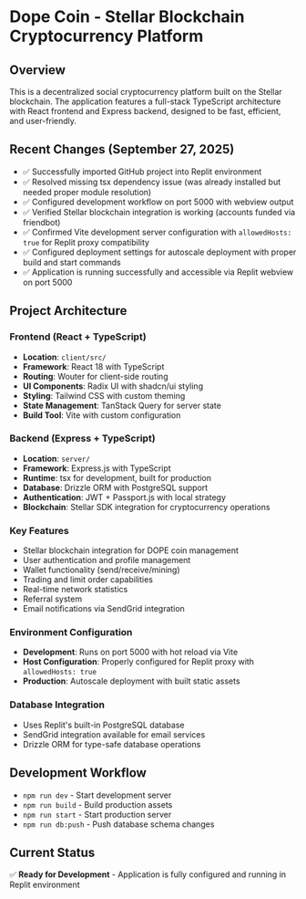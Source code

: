 # Dope Coin - Stellar Blockchain Cryptocurrency Platform

## Overview
This is a decentralized social cryptocurrency platform built on the Stellar blockchain. The application features a full-stack TypeScript architecture with React frontend and Express backend, designed to be fast, efficient, and user-friendly.

## Recent Changes (September 27, 2025)
- ✅ Successfully imported GitHub project into Replit environment  
- ✅ Resolved missing tsx dependency issue (was already installed but needed proper module resolution)
- ✅ Configured development workflow on port 5000 with webview output
- ✅ Verified Stellar blockchain integration is working (accounts funded via friendbot)
- ✅ Confirmed Vite development server configuration with `allowedHosts: true` for Replit proxy compatibility
- ✅ Configured deployment settings for autoscale deployment with proper build and start commands
- ✅ Application is running successfully and accessible via Replit webview on port 5000

## Project Architecture

### Frontend (React + TypeScript)
- **Location**: `client/src/`
- **Framework**: React 18 with TypeScript
- **Routing**: Wouter for client-side routing
- **UI Components**: Radix UI with shadcn/ui styling
- **Styling**: Tailwind CSS with custom theming
- **State Management**: TanStack Query for server state
- **Build Tool**: Vite with custom configuration

### Backend (Express + TypeScript)
- **Location**: `server/`
- **Framework**: Express.js with TypeScript
- **Runtime**: tsx for development, built for production
- **Database**: Drizzle ORM with PostgreSQL support
- **Authentication**: JWT + Passport.js with local strategy
- **Blockchain**: Stellar SDK integration for cryptocurrency operations

### Key Features
- Stellar blockchain integration for DOPE coin management
- User authentication and profile management
- Wallet functionality (send/receive/mining)
- Trading and limit order capabilities
- Real-time network statistics
- Referral system
- Email notifications via SendGrid integration

### Environment Configuration
- **Development**: Runs on port 5000 with hot reload via Vite
- **Host Configuration**: Properly configured for Replit proxy with `allowedHosts: true`
- **Production**: Autoscale deployment with built static assets

### Database Integration
- Uses Replit's built-in PostgreSQL database
- SendGrid integration available for email services
- Drizzle ORM for type-safe database operations

## Development Workflow
- `npm run dev` - Start development server
- `npm run build` - Build production assets
- `npm run start` - Start production server
- `npm run db:push` - Push database schema changes

## Current Status
✅ **Ready for Development** - Application is fully configured and running in Replit environment